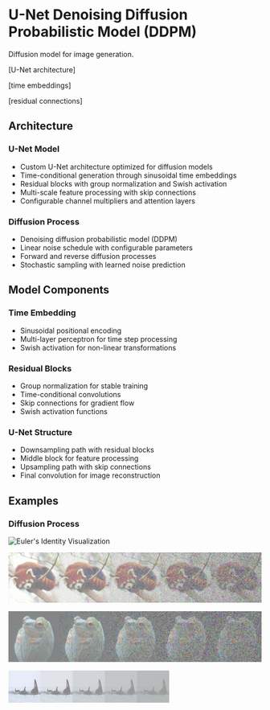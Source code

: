 # U-Net Denoising Diffusion Probabilistic Model (DDPM)

Diffusion model for image generation. 

[U-Net architecture] 

[time embeddings]

[residual connections]

## Architecture

### U-Net Model
- Custom U-Net architecture optimized for diffusion models
- Time-conditional generation through sinusoidal time embeddings
- Residual blocks with group normalization and Swish activation
- Multi-scale feature processing with skip connections
- Configurable channel multipliers and attention layers

### Diffusion Process
- Denoising diffusion probabilistic model (DDPM)
- Linear noise schedule with configurable parameters
- Forward and reverse diffusion processes
- Stochastic sampling with learned noise prediction

## Model Components

### Time Embedding
- Sinusoidal positional encoding
- Multi-layer perceptron for time step processing
- Swish activation for non-linear transformations

### Residual Blocks
- Group normalization for stable training
- Time-conditional convolutions
- Skip connections for gradient flow
- Swish activation functions

### U-Net Structure
- Downsampling path with residual blocks
- Middle block for feature processing
- Upsampling path with skip connections
- Final convolution for image reconstruction

## Examples

### Diffusion Process 

![Euler's Identity Visualization](outputs/diffusion_process_euler.jpg)

![Red Panda](outputs/diffusion_process_redpanda.jpg)

![Frog on Leaf](outputs/diffusion_process_frogonleaf.jpg)

![Whale](outputs/diffusion_process_whale.jpg)

